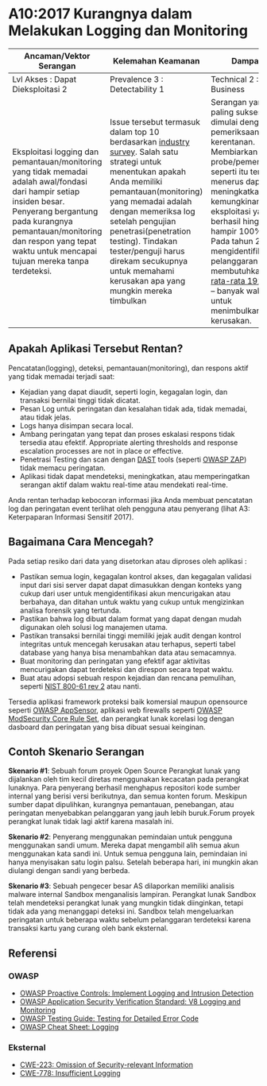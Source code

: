 # A10:2017 Kurangnya dalam Melakukan Logging dan Monitoring

| Ancaman/Vektor Serangan | Kelemahan Keamanan           | Dampak               |
| -- | -- | -- |
| Lvl Akses : Dapat Dieksploitasi 2 | Prevalence 3 : Detectability 1 | Technical 2 : Business |
| Eksploitasi logging dan pemantauan/monitoring yang tidak memadai adalah awal/fondasi dari hampir setiap insiden besar. Penyerang bergantung pada kurangnya pemantauan/monitoring dan respon yang tepat waktu untuk mencapai tujuan mereka tanpa terdeteksi. | Issue tersebut termasuk dalam top 10 berdasarkan [industry survey](https://owasp.blogspot.com/2017/08/owasp-top-10-2017-project-update.html). Salah satu strategi untuk menentukan apakah Anda memiliki pemantauan(monitoring) yang memadai adalah dengan memeriksa log setelah pengujian penetrasi(penetration testing). Tindakan tester/penguji harus direkam secukupnya untuk memahami kerusakan apa yang mungkin mereka timbulkan | Serangan yang paling sukses dimulai dengan pemeriksaan kerentanan. Membiarkan probe/pemeriksaan seperti itu terus-menerus dapat meningkatkan kemungkinan eksploitasi yang berhasil hingga hampir 100%. Pada tahun 2016, mengidentifikasi pelanggaran membutuhkan [rata-rata 191 hari](https://www-01.ibm.com/common/ssi/cgi-bin/ssialias?htmlfid=SEL03130WWEN&) – banyak waktu untuk menimbulkan kerusakan. |

## Apakah Aplikasi Tersebut Rentan?

Pencatatan(logging), deteksi, pemantauan(monitoring), dan respons aktif yang tidak memadai terjadi saat:

* Kejadian yang dapat diaudit, seperti login, kegagalan login, dan transaksi bernilai tinggi tidak dicatat.
* Pesan Log untuk peringatan dan kesalahan tidak ada, tidak memadai, atau tidak jelas.
* Logs hanya disimpan secara local.
* Ambang peringatan yang tepat dan proses eskalasi respons tidak tersedia atau efektif. Appropriate alerting thresholds and response escalation processes are not in place or effective.
* Penetrasi Testing dan scan dengan [DAST](https://owasp.org/www-community/Vulnerability_Scanning_Tools) tools (seperti [OWASP ZAP](https://owasp.org/www-project-zap/)) tidak memacu peringatan.
* Aplikasi tidak dapat mendeteksi, meningkatkan, atau memperingatkan serangan aktif dalam waktu real-time atau mendekati real-time.

Anda rentan terhadap kebocoran informasi jika Anda membuat pencatatan log dan peringatan event terlihat oleh pengguna atau penyerang (lihat A3: Keterpaparan Informasi Sensitif 2017).

## Bagaimana Cara Mencegah?

Pada setiap resiko dari data yang disetorkan atau diproses oleh aplikasi :

* Pastikan semua login, kegagalan kontrol akses, dan kegagalan validasi input dari sisi server dapat dapat dimasukkan dengan konteks yang cukup dari user untuk mengidentifikasi akun mencurigakan atau berbahaya, dan ditahan untuk waktu yang cukup untuk mengizinkan analisa forensik yang tertunda.
* Pastikan bahwa log dibuat dalam format yang dapat dengan mudah digunakan oleh solusi log manajemen utama.
* Pastikan transaksi bernilai tinggi memiliki jejak audit dengan kontrol integritas untuk mencegah kerusakan atau terhapus, seperti tabel database yang hanya bisa menambahkan data atau semacamnya.
* Buat monitoring dan peringatan yang efektif agar aktivitas mencurigakan dapat terdeteksi dan direspon secara tepat waktu.
* Buat atau adopsi sebuah respon kejadian dan rencana pemulihan, seperti [NIST 800-61 rev 2](https://csrc.nist.gov/publications/detail/sp/800-61/rev-2/final) atau nanti.

Tersedia aplikasi framework proteksi baik komersial maupun opensource seperti [OWASP AppSensor](https://owasp.org/www-project-appsensor/), aplikasi web firewalls seperti [OWASP ModSecurity Core Rule Set](https://owasp.org/www-project-modsecurity-core-rule-set/), dan perangkat lunak korelasi log dengan dasboard dan peringatan yang bisa dibuat sesuai keinginan. 

## Contoh Skenario Serangan

**Skenario #1**: Sebuah forum proyek Open Source Perangkat lunak yang dijalankan oleh tim kecil diretas menggunakan kecacatan pada perangkat lunaknya. Para penyerang berhasil menghapus repositori kode sumber internal yang berisi versi berikutnya, dan semua konten forum. Meskipun sumber dapat dipulihkan, kurangnya pemantauan, penebangan, atau peringatan menyebabkan pelanggaran yang jauh lebih buruk.Forum proyek perangkat lunak tidak lagi aktif karena masalah ini.

**Skenario #2**: Penyerang menggunakan pemindaian untuk pengguna menggunakan sandi umum. Mereka dapat mengambil alih semua akun menggunakan kata sandi ini. Untuk semua pengguna lain, pemindaian ini hanya menyisakan satu login palsu. Setelah beberapa hari, ini mungkin akan diulangi dengan sandi yang berbeda.

**Skenario #3**: Sebuah pengecer besar AS dilaporkan memiliki analisis malware internal Sandbox menganalisis lampiran. Perangkat lunak Sandbox telah mendeteksi perangkat lunak yang mungkin tidak diinginkan, tetapi tidak ada yang menanggapi deteksi ini. Sandbox telah mengeluarkan peringatan untuk beberapa waktu sebelum pelanggaran terdeteksi karena transaksi kartu yang curang oleh bank eksternal.

## Referensi

### OWASP

- [OWASP Proactive Controls: Implement Logging and Intrusion Detection](https://owasp.org/www-project-proactive-controls/v3/en/c9-security-logging)
- [OWASP Application Security Verification Standard: V8 Logging and Monitoring](https://github.com/OWASP/ASVS/blob/v4.0.2/4.0/en/0x11-V2-Authentication.md)
- [OWASP Testing Guide: Testing for Detailed Error Code](https://github.com/OWASP/ASVS/blob/v4.0.2/4.0/en/0x11-V2-Authentication.md)
- [OWASP Cheat Sheet: Logging](https://cheatsheetseries.owasp.org/cheatsheets/Logging_Cheat_Sheet.html)

### Eksternal

- [CWE-223: Omission of Security-relevant Information](https://cwe.mitre.org/data/definitions/223.html)
- [CWE-778: Insufficient Logging](https://cwe.mitre.org/data/definitions/778.html)

